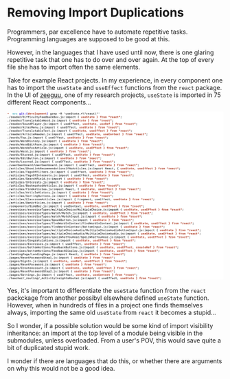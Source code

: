 # Removing Import Duplications

Programmers, par excellence have to automate repetitive tasks. 
Programming languages are supposed to be good at this.

However, in the languages that I have used until now, there is one glaring repetitive task that one has to do over and over again. At the top of every file she has to import often the same elements. 

Take for example React projects. In my experience, in every component one has to import the `useState` and `useEffect` functions from the `react` package. In the UI of [zeeguu](../projects/zeeguu.md), one of my research projects, `useState` is imported in 75 different React components...

![](../docs/assets/user_state_imports.png)

Yes, it's important to differentiate the `useState` function from the `react` packckage from another possibyl elsewhere defined `useState` function. However, when in hundreds of files in a project one finds themselves always, importing the same old `useState` from `react` it becomes a stupid...

So I wonder, if a possible solution would be some kind of import visibility inheritance: an import at the top level of a module being visible in the submodules, unless overloaded. From a user's POV, this would save quite a bit of duplicated stupid work. 

I wonder if there are languages that do this, or whether there are arguments on why this would not be a good idea. 

